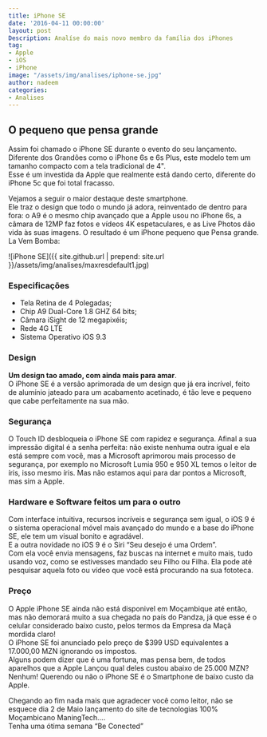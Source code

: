 ```yaml
---
title: iPhone SE
date: '2016-04-11 00:00:00'
layout: post
Description: Analíse do mais novo membro da família dos iPhones
tag:
- Apple
- iOS
- iPhone
image: "/assets/img/analises/iphone-se.jpg"
author: nadeem
categories:
- Analises
---
```


## O pequeno que pensa grande
Assim foi chamado o iPhone SE durante o evento do seu lançamento.
Diferente dos Grandões como o iPhone 6s e 6s Plus, este modelo tem um tamanho compacto com a tela tradicional de 4". <br>
Esse é um investida da Apple que realmente está dando certo, diferente do iPhone 5c que foi total fracasso.

Vejamos a seguir o maior destaque deste smartphone.<br>
Ele traz o design que todo o mundo já adora, reinventado de dentro para fora: o A9 é o mesmo chip avançado que a Apple usou no iPhone 6s, a câmara de 12MP faz fotos e vídeos 4K espetaculares, e as Live Photos dão vida às suas imagens. 
O resultado é um iPhone pequeno que Pensa grande. <br>
La Vem Bomba:

![iPhone SE]({{ site.github.url | prepend: site.url }}/assets/img/analises/maxresdefault1.jpg) <br>

### Especificações

- Tela Retina de 4 Polegadas;
- Chip A9 Dual-Core 1.8 GHZ 64 bits;
- Câmara iSight de 12 megapixéis;
- Rede 4G LTE 
- Sistema Operativo iOS 9.3

### Design
<b>Um design tao amado, com ainda mais para amar</b>.<br>
O iPhone SE é a versão aprimorada de um design que já era incrível, feito de alumínio jateado para um acabamento acetinado, é tão leve e pequeno que cabe perfeitamente na sua mão.

### Segurança
O Touch ID desbloqueia o iPhone SE com rapidez e segurança. 
Afinal a sua impressão digital é a senha perfeita: não existe nenhuma outra igual e ela está sempre com você, mas a Microsoft aprimorou mais processo de segurança, por exemplo no Microsoft Lumia 950 e 950 XL temos o leitor de íris, isso mesmo íris. 
Mas não estamos aqui para dar pontos a Microsoft, mas sim a Apple.

### Hardware e Software feitos um para o outro
Com interface intuitiva, recursos incríveis e segurança sem igual, o iOS 9 é o sistema operacional móvel mais avançado do mundo e a base do iPhone SE, ele tem um visual bonito e agradável.<br>
E a outra novidade no iOS 9 é o Siri “Seu desejo é uma Ordem”. <br>
Com ela você envia mensagens, faz buscas na internet e muito mais, tudo usando voz, como se estivesses mandado seu Filho ou Filha. 
Ela pode até pesquisar aquela foto ou vídeo que você está procurando na sua fototeca.

### Preço
O Apple iPhone SE ainda não está disponivel em Moçambique até então, mas não demorará muito a sua chegada no país do Pandza, já que esse é o celular considerado baixo custo, pelos termos da Empresa da Maçã mordida claro!<br>
O iPhone SE foi anunciado pelo preço de $399 USD equivalentes a 17.000,00 MZN ignorando os impostos. <br>
Alguns podem dizer que é uma fortuna, mas pensa bem, de todos aparelhos que a Apple Lançou qual deles custou abaixo de 25.000 MZN? Nenhum!
Querendo ou não o iPhone SE é o Smartphone de baixo custo da Apple.

Chegando ao fim nada mais que agradecer você como leitor, não se esquece dia 2 de Maio lançamento do site de tecnologias 100% Moçambicano ManingTech…. <br> 
Tenha uma ótima semana “Be Conected”